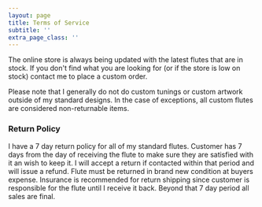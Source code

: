 ```yaml
---
layout: page
title: Terms of Service
subtitle: ''
extra_page_class: ''
---
```


The online store is always being updated with the latest flutes that are in stock. If you don't find what you are looking for (or if the store is low on stock) contact me to place a custom order.

Please note that I generally do not do custom tunings or custom artwork outside of my standard designs. In the case of exceptions, all custom flutes are considered non-returnable items.

### Return Policy

I have a 7 day return policy for all of my standard flutes. Customer has 7 days from the day of receiving the flute to make sure they are satisfied with it an wish to keep it. I will accept a return if contacted within that period and will issue a refund. Flute must be returned in brand new condition at buyers expense. Insurance is recommended for return shipping since customer is responsible for the flute until I receive it back. Beyond that 7 day period all sales are final.
